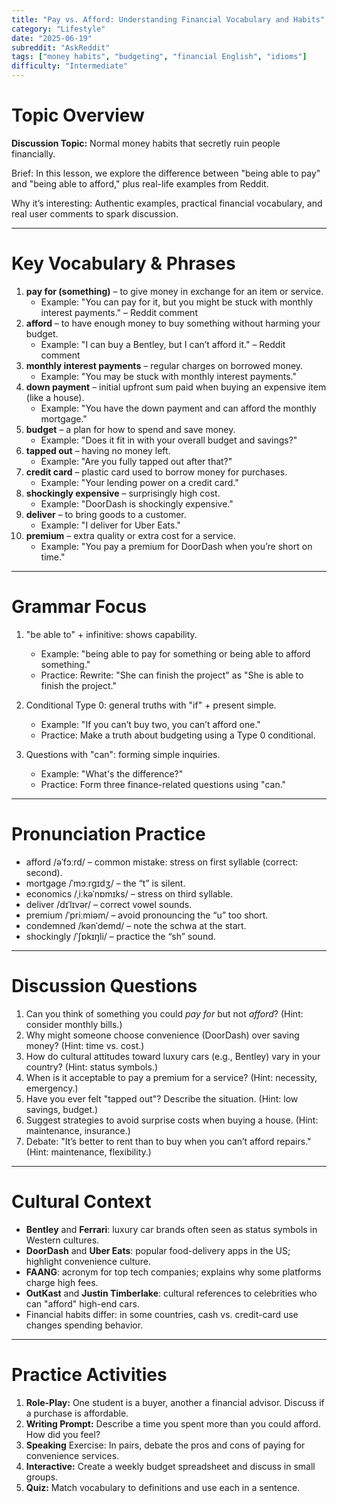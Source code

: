 ```yaml
---
title: "Pay vs. Afford: Understanding Financial Vocabulary and Habits"
category: "Lifestyle"
date: "2025-06-19"
subreddit: "AskReddit"
tags: ["money habits", "budgeting", "financial English", "idioms"]
difficulty: "Intermediate"
---
```


# Topic Overview

**Discussion Topic:** Normal money habits that secretly ruin people financially.

Brief: In this lesson, we explore the difference between "being able to pay" and "being able to afford," plus real-life examples from Reddit.

Why it’s interesting: Authentic examples, practical financial vocabulary, and real user comments to spark discussion.

---

# Key Vocabulary & Phrases

1. **pay for (something)** – to give money in exchange for an item or service.
   - Example: "You can pay for it, but you might be stuck with monthly interest payments." – Reddit comment
2. **afford** – to have enough money to buy something without harming your budget.
   - Example: "I can buy a Bentley, but I can’t afford it." – Reddit comment
3. **monthly interest payments** – regular charges on borrowed money.
   - Example: "You may be stuck with monthly interest payments."
4. **down payment** – initial upfront sum paid when buying an expensive item (like a house).
   - Example: "You have the down payment and can afford the monthly mortgage."
5. **budget** – a plan for how to spend and save money.
   - Example: "Does it fit in with your overall budget and savings?"
6. **tapped out** – having no money left.
   - Example: "Are you fully tapped out after that?"
7. **credit card** – plastic card used to borrow money for purchases.
   - Example: "Your lending power on a credit card."
8. **shockingly expensive** – surprisingly high cost.
   - Example: "DoorDash is shockingly expensive."
9. **deliver** – to bring goods to a customer.
   - Example: "I deliver for Uber Eats."
10. **premium** – extra quality or extra cost for a service.
    - Example: "You pay a premium for DoorDash when you’re short on time."

---

# Grammar Focus

1. "be able to" + infinitive: shows capability.
   - Example: "being able to pay for something or being able to afford something."
   - Practice: Rewrite: "She can finish the project" as "She is able to finish the project."

2. Conditional Type 0: general truths with "if" + present simple.
   - Example: "If you can’t buy two, you can’t afford one."
   - Practice: Make a truth about budgeting using a Type 0 conditional.

3. Questions with "can": forming simple inquiries.
   - Example: "What's the difference?"
   - Practice: Form three finance-related questions using "can."

---

# Pronunciation Practice

- afford /əˈfɔːrd/ – common mistake: stress on first syllable (correct: second).  
- mortgage /ˈmɔːrɡɪdʒ/ – the “t” is silent.  
- economics /ˌiːkəˈnɒmɪks/ – stress on third syllable.  
- deliver /dɪˈlɪvər/ – correct vowel sounds.  
- premium /ˈpriːmiəm/ – avoid pronouncing the “u” too short.  
- condemned /kənˈdemd/ – note the schwa at the start.  
- shockingly /ˈʃɒkɪŋli/ – practice the “sh” sound.

---

# Discussion Questions

1. Can you think of something you could *pay for* but not *afford*? (Hint: consider monthly bills.)
2. Why might someone choose convenience (DoorDash) over saving money? (Hint: time vs. cost.)
3. How do cultural attitudes toward luxury cars (e.g., Bentley) vary in your country? (Hint: status symbols.)
4. When is it acceptable to pay a premium for a service? (Hint: necessity, emergency.)
5. Have you ever felt "tapped out"? Describe the situation. (Hint: low savings, budget.)
6. Suggest strategies to avoid surprise costs when buying a house. (Hint: maintenance, insurance.)
7. Debate: "It’s better to rent than to buy when you can’t afford repairs." (Hint: maintenance, flexibility.)

---

# Cultural Context

- **Bentley** and **Ferrari**: luxury car brands often seen as status symbols in Western cultures.  
- **DoorDash** and **Uber Eats**: popular food-delivery apps in the US; highlight convenience culture.  
- **FAANG**: acronym for top tech companies; explains why some platforms charge high fees.  
- **OutKast** and **Justin Timberlake**: cultural references to celebrities who can "afford" high-end cars.  
- Financial habits differ: in some countries, cash vs. credit-card use changes spending behavior.

---

# Practice Activities

1. **Role-Play:** One student is a buyer, another a financial advisor. Discuss if a purchase is affordable.  
2. **Writing Prompt:** Describe a time you spent more than you could afford. How did you feel?  
3. **Speaking** Exercise: In pairs, debate the pros and cons of paying for convenience services.  
4. **Interactive:** Create a weekly budget spreadsheet and discuss in small groups.  
5. **Quiz:** Match vocabulary to definitions and use each in a sentence.
